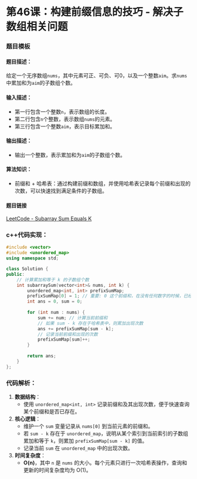 # 第46课：构建前缀信息的技巧 - 解决子数组相关问题

### 题目模板

#### **题目描述：**

给定一个无序数组`nums`，其中元素可正、可负、可0，以及一个整数`aim`。求`nums`中累加和为`aim`的子数组个数。

#### **输入描述：**

- 第一行包含一个整数`n`，表示数组的长度。
- 第二行包含`n`个整数，表示数组`nums`的元素。
- 第三行包含一个整数`aim`，表示目标累加和。

#### **输出描述：**

- 输出一个整数，表示累加和为`aim`的子数组个数。

#### **算法知识：**

- 前缀和 + 哈希表：通过构建前缀和数组，并使用哈希表记录每个前缀和出现的次数，可以快速找到满足条件的子数组。

#### **题目链接**

[LeetCode - Subarray Sum Equals K](https://leetcode.cn/problems/subarray-sum-equals-k/)

### c++代码实现：

```c++
#include <vector>
#include <unordered_map>
using namespace std;

class Solution {
public:
    // 计算累加和等于 k 的子数组个数
    int subarraySum(vector<int>& nums, int k) {
        unordered_map<int, int> prefixSumMap;
        prefixSumMap[0] = 1; // 重要: 0 这个前缀和，在没有任何数字的时候，已经有 1 次了
        int ans = 0, sum = 0;
        
        for (int num : nums) {
            sum += num; // 计算当前前缀和
            // 如果 sum - k 存在于哈希表中，则累加出现次数
            ans += prefixSumMap[sum - k];
            // 记录当前前缀和出现的次数
            prefixSumMap[sum]++;
        }
        
        return ans;
    }
};
```

### 代码解析：

1. **数据结构**：
   - 使用 `unordered_map<int, int>` 记录前缀和及其出现次数，便于快速查询某个前缀和是否已存在。
2. **核心逻辑**：
   - 维护一个 `sum` 变量记录从 `nums[0]` 到当前元素的前缀和。
   - 若 `sum - k` 存在于 `unordered_map`，说明从某个索引到当前索引的子数组累加和等于 `k`，则累加 `prefixSumMap[sum - k]` 的值。
   - 记录当前 `sum` 在 `unordered_map` 中的出现次数。
3. **时间复杂度**：
   - **O(n)**，其中 `n` 是 `nums` 的大小。每个元素只进行一次哈希表操作，查询和更新的时间复杂度均为 O(1)。